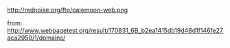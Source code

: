
http://rednoise.org/ftp/palemoon-web.png

from: http://www.webpagetest.org/result/170831_6B_b2ea1415db19d48d1f146fe27aca2950/1/domains/